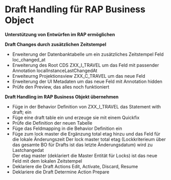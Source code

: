 # Draft Handling für RAP Business Object  

**Unterstützung von Entwürfen im RAP ermöglichen**  

**Draft Changes durch zusätzlichen Zeitstempel**  
  - Erweiterung der Datenbanktabelle um ein zusätzliches Zeitstempel Feld loc_changed_at
  - Erweiterung des Root CDS ZXX_I_TRAVEL um das Feld mit passender Annotation localInstanceLastChangedAt
  - Erweiteurng Projektionsview ZXX_C_TRAVEL um das neue Feld
  - Erweiterung der UI Metadaten um das neue Feld mit Annotation hidden
  - Prüfe den Preview, das alles noch funktioniert

**Draft Handling im RAP Business Objekt übernehmen**  
  - Füge in der Behavior Definition von ZXX_I_TRAVEL das Statement with draft; ein  
  - Füge eine draft table ein und erzeuge sie mit einem Quickfix
  - Prüfe die Definition der neuen Tabelle
  - Füge das Feldmapping in die Behavior Definition ein
  - Füge zum lock master die Ergänzung total etag hinzu und das Feld für die lokale Änderungszeit
    Der lock master total etag (Lockkriterieum über das gesamte BO für Drafts ist das letzte Änderungsdatum) wird zu Lastchangedat  
    Der etag master (deklariert die Master Entität für Locks) ist das neue Feld mit dem lokalen Zeitstempel  
  - Deklariere die Draft Actions Edit, Activate, Discard, Resume
  - Deklariere die Draft Determine Action Prepare
    
